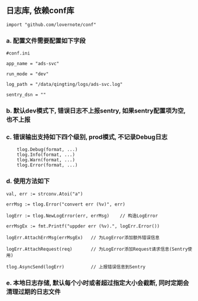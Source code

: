 ## 日志库, 依赖conf库

	import "github.com/lovernote/conf"

### a. 配置文件需要配置如下字段
 	#conf.ini
	
	app_name = "ads-svc"
	
	run_mode = "dev"
	
	log_path = "/data/qingting/logs/ads-svc.log"
	
	sentry_dsn = ""


### b. 默认dev模式下, 错误日志不上报sentry, 如果sentry配置项为空, 也不上报

### c. 错误输出支持如下四个级别, prod模式, 不记录Debug日志
		tlog.Debug(format, ...)
		tlog.Info(format, ...)
		tlog.Warn(format, ...)
		tlog.Error(format, ...)

### d. 使用方法如下
	
    val, err := strconv.Atoi("a") 
	
	errMsg := tlog.Error("convert err (%v)", err)
	
	logErr := tlog.NewLogError(err, errMsg)    // 构造LogError
	
	errMsgEx := fmt.Printf("uppder err (%v).", logErr.Error())
	
	logErr.AttachErrMsg(errMsgEx)   // 为LogError添加额外错误信息
	
	logErr.AttachRequest(req)       // 为LogError添加Request请求信息(Sentry使用)
	
	tlog.AsyncSend(logErr)          // 上报错误信息到Sentry
	
### e. 本地日志存储, 默认每个小时或者超过指定大小会截断, 同时定期会清理过期的日志文件
